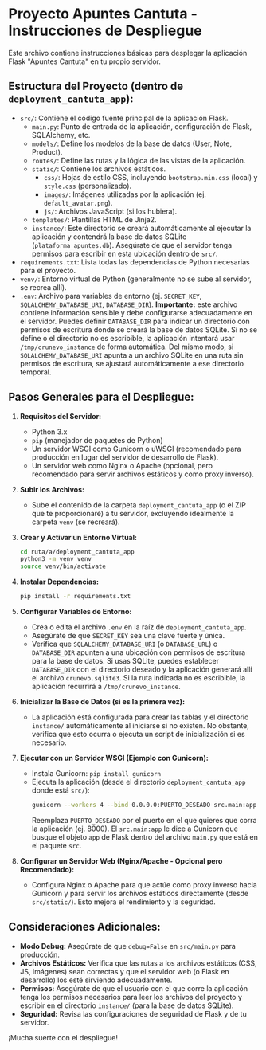 # Proyecto Apuntes Cantuta - Instrucciones de Despliegue

Este archivo contiene instrucciones básicas para desplegar la aplicación Flask "Apuntes Cantuta" en tu propio servidor.

## Estructura del Proyecto (dentro de `deployment_cantuta_app`):

-   `src/`: Contiene el código fuente principal de la aplicación Flask.
    -   `main.py`: Punto de entrada de la aplicación, configuración de Flask, SQLAlchemy, etc.
    -   `models/`: Define los modelos de la base de datos (User, Note, Product).
    -   `routes/`: Define las rutas y la lógica de las vistas de la aplicación.
    -   `static/`: Contiene los archivos estáticos.
        -   `css/`: Hojas de estilo CSS, incluyendo `bootstrap.min.css` (local) y `style.css` (personalizado).
        -   `images/`: Imágenes utilizadas por la aplicación (ej. `default_avatar.png`).
        -   `js/`: Archivos JavaScript (si los hubiera).
    -   `templates/`: Plantillas HTML de Jinja2.
    -   `instance/`: Este directorio se creará automáticamente al ejecutar la aplicación y contendrá la base de datos SQLite (`plataforma_apuntes.db`). Asegúrate de que el servidor tenga permisos para escribir en esta ubicación dentro de `src/`.
-   `requirements.txt`: Lista todas las dependencias de Python necesarias para el proyecto.
-   `venv/`: Entorno virtual de Python (generalmente no se sube al servidor, se recrea allí).
-   `.env`: Archivo para variables de entorno (ej. `SECRET_KEY`, `SQLALCHEMY_DATABASE_URI`, `DATABASE_DIR`). **Importante:** este archivo contiene información sensible y debe configurarse adecuadamente en el servidor. Puedes definir `DATABASE_DIR` para indicar un directorio con permisos de escritura donde se creará la base de datos SQLite. Si no se define o el directorio no es escribible, la aplicación intentará usar `/tmp/crunevo_instance` de forma automática. Del mismo modo, si `SQLALCHEMY_DATABASE_URI` apunta a un archivo SQLite en una ruta sin permisos de escritura, se ajustará automáticamente a ese directorio temporal.

## Pasos Generales para el Despliegue:

1.  **Requisitos del Servidor:**
    *   Python 3.x
    *   `pip` (manejador de paquetes de Python)
    *   Un servidor WSGI como Gunicorn o uWSGI (recomendado para producción en lugar del servidor de desarrollo de Flask).
    *   Un servidor web como Nginx o Apache (opcional, pero recomendado para servir archivos estáticos y como proxy inverso).

2.  **Subir los Archivos:**
    *   Sube el contenido de la carpeta `deployment_cantuta_app` (o el ZIP que te proporcionaré) a tu servidor, excluyendo idealmente la carpeta `venv` (se recreará).

3.  **Crear y Activar un Entorno Virtual:**
    ```bash
    cd ruta/a/deployment_cantuta_app
    python3 -m venv venv
    source venv/bin/activate
    ```

4.  **Instalar Dependencias:**
    ```bash
    pip install -r requirements.txt
    ```

5.  **Configurar Variables de Entorno:**
    *   Crea o edita el archivo `.env` en la raíz de `deployment_cantuta_app`.
    *   Asegúrate de que `SECRET_KEY` sea una clave fuerte y única.
    *   Verifica que `SQLALCHEMY_DATABASE_URI` (o `DATABASE_URL`) o `DATABASE_DIR` apunten a una ubicación con permisos de escritura para la base de datos. Si usas SQLite, puedes establecer `DATABASE_DIR` con el directorio deseado y la aplicación generará allí el archivo `crunevo.sqlite3`. Si la ruta indicada no es escribible, la aplicación recurrirá a `/tmp/crunevo_instance`.

6.  **Inicializar la Base de Datos (si es la primera vez):**
    *   La aplicación está configurada para crear las tablas y el directorio `instance/` automáticamente al iniciarse si no existen. No obstante, verifica que esto ocurra o ejecuta un script de inicialización si es necesario.

7.  **Ejecutar con un Servidor WSGI (Ejemplo con Gunicorn):**
    *   Instala Gunicorn: `pip install gunicorn`
    *   Ejecuta la aplicación (desde el directorio `deployment_cantuta_app` donde está `src/`):
        ```bash
        gunicorn --workers 4 --bind 0.0.0.0:PUERTO_DESEADO src.main:app
        ```
        Reemplaza `PUERTO_DESEADO` por el puerto en el que quieres que corra la aplicación (ej. 8000).
        El `src.main:app` le dice a Gunicorn que busque el objeto `app` de Flask dentro del archivo `main.py` que está en el paquete `src`.

8.  **Configurar un Servidor Web (Nginx/Apache - Opcional pero Recomendado):**
    *   Configura Nginx o Apache para que actúe como proxy inverso hacia Gunicorn y para servir los archivos estáticos directamente (desde `src/static/`). Esto mejora el rendimiento y la seguridad.

## Consideraciones Adicionales:

*   **Modo Debug:** Asegúrate de que `debug=False` en `src/main.py` para producción.
*   **Archivos Estáticos:** Verifica que las rutas a los archivos estáticos (CSS, JS, imágenes) sean correctas y que el servidor web (o Flask en desarrollo) los esté sirviendo adecuadamente.
*   **Permisos:** Asegúrate de que el usuario con el que corre la aplicación tenga los permisos necesarios para leer los archivos del proyecto y escribir en el directorio `instance/` (para la base de datos SQLite).
*   **Seguridad:** Revisa las configuraciones de seguridad de Flask y de tu servidor.

¡Mucha suerte con el despliegue!
